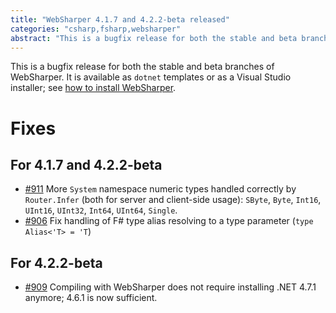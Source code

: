 ```yaml
---
title: "WebSharper 4.1.7 and 4.2.2-beta released"
categories: "csharp,fsharp,websharper"
abstract: "This is a bugfix release for both the stable and beta branches of WebSharper."
---
```

This is a bugfix release for both the stable and beta branches of WebSharper. It is available as `dotnet` templates or as a Visual Studio installer; see [how to install WebSharper](http://developers.websharper.com/docs/v4.x/fs/install).

# Fixes

## For 4.1.7 and 4.2.2-beta

* [#911](https://github.com/dotnet-websharper/core/issues/911) More `System` namespace numeric types handled correctly by `Router.Infer` (both for server and client-side usage): `SByte`, `Byte`, `Int16`, `UInt16`, `UInt32`, `Int64`, `UInt64`, `Single`.
* [#906](https://github.com/dotnet-websharper/core/issues/906) Fix handling of F# type alias resolving to a type parameter (`type Alias<'T> = 'T`)

## For 4.2.2-beta

* [#909](https://github.com/dotnet-websharper/core/issues/909) Compiling with WebSharper does not require installing .NET 4.7.1 anymore; 4.6.1 is now sufficient.
